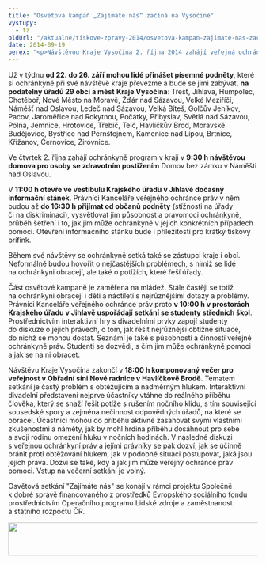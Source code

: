 ```yaml
---
title: "Osvětová kampaň „Zajímáte nás“ začíná na Vysočině"
vystupy:
  - tz
oldUrl: "/aktualne/tiskove-zpravy-2014/osvetova-kampan-zajimate-nas-zacina-na-vysocine"
date: 2014-09-19
perex: "<p>Návštěvou Kraje Vysočina 2. října 2014 zahájí veřejná ochránkyně práv Anna Šabatová  osvětovou kampaň v regionech s cílem zvýšit povědomí lidí o jejich právech, o působnosti veřejného ochránce práv a o tom, v čem jim může pomoci. Návštěvy mohou zájemci využít i k podání podnětu ochránkyni.</p>"
---
```


<!-- imported from the old website -->

<p>Už v týdnu <strong>od 22. do 26. září</strong> <strong>mohou lidé přinášet písemné podněty</strong>, které si ochránkyně při své návštěvě kraje převezme a bude se jimi zabývat, <strong>na podatelny úřadů 29 obcí a měst</strong> <strong>Kraje Vysočina</strong>: Třešť, Jihlava, Humpolec, Chotěboř, Nové Město na Moravě, Žďár nad Sázavou, Velké Meziříčí, Náměšť nad Oslavou, Ledeč nad Sázavou, Velká Bíteš, Golčův Jeníkov, Pacov, Jaroměřice nad Rokytnou, Počátky, Přibyslav, Světlá nad Sázavou, Polná, Jemnice, Hrotovice, Třebíč, Telč, Havlíčkův Brod, Moravské Budějovice, Bystřice nad Pernštejnem, Kamenice nad Lipou, Brtnice, Křižanov, Černovice, Žirovnice.</p><p>Ve čtvrtek 2. října zahájí ochránkyně program v kraji v <strong>9:30 h návštěvou domova pro osoby se zdravotním postižením</strong> Domov bez zámku v Náměšti nad Oslavou.</p><p>V <strong>11:00 h otevře ve vestibulu Krajského úřadu v Jihlavě dočasný informační stánek</strong>. Právníci Kanceláře veřejného ochránce práv v něm budou až <strong>do 16:30 h přijímat od občanů podněty</strong> (stížnosti na úřady či na diskriminaci), vysvětlovat jim působnost a pravomoci ochránkyně, průběh šetření i to, jak jim může ochránkyně v jejich konkrétních případech pomoci. Otevření informačního stánku bude i příležitostí pro krátký tiskový brífink.</p><p>Během své návštěvy se ochránkyně setká také se zástupci kraje i obcí. Neformálně budou hovořit o nejčastějších problémech, s nimiž se lidé na ochránkyni obracejí, ale také o potížích, které řeší úřady.</p><p>Část osvětové kampaně je zaměřena na mládež. Stále častěji se totiž na ochránkyni obracejí i děti a náctiletí s nejrůznějšími dotazy a problémy. Právníci Kanceláře veřejného ochránce práv proto <strong>v 10:00 h v prostorách Krajského úřadu v Jihlavě uspořádají setkání se studenty středních škol</strong>. Prostřednictvím interaktivní hry s divadelními prvky zapojí studenty do diskuze o jejich právech, o tom, jak řešit nejrůznější obtížné situace, do nichž se mohou dostat. Seznámí je také s působností a činností veřejné ochránkyně práv. Studenti se dozvědí, s čím jim může ochránkyně pomoci a jak se na ni obracet.</p><p>Návštěvu Kraje Vysočina zakončí v <strong>18:00 h komponovaný večer pro veřejnost v Obřadní síni Nové radnice v Havlíčkově Brodě</strong>. Tématem setkání je častý problém s obtěžujícím a nadměrným hlukem. Interaktivní divadelní představení nejprve účastníky vtáhne do reálného příběhu člověka, který se snaží řešit potíže s rušením nočního klidu, s tím související sousedské spory a zejména nečinnost odpovědných úřadů, na které se obracel. Účastníci mohou do příběhu aktivně zasahovat svými vlastními zkušenostmi a náměty, jak by mohl hrdina příběhu dosáhnout pro sebe a svoji rodinu omezení hluku v nočních hodinách. V následné diskuzi s veřejnou ochránkyní práv a jejími právníky se pak dozví, jak se účinně bránit proti obtěžování hlukem, jak v podobné situaci postupovat, jaká jsou jejich práva. Dozví se také, kdy a jak jim může veřejný ochránce práv pomoci. Vstup na večerní setkání je volný.</p><p>Osvětová setkání &quot;Zajímáte nás&quot; se konají v rámci projektu Společně k dobré správě financovaného z prostředků Evropského sociálního fondu prostřednictvím Operačního programu Lidské zdroje a zaměstnanost a státního rozpočtu ČR.</p><p><img src="/uploads-import/uploads/RTEmagicC_esf_eu_04.jpg.jpg" height="67" width="622" alt="" /></p>
